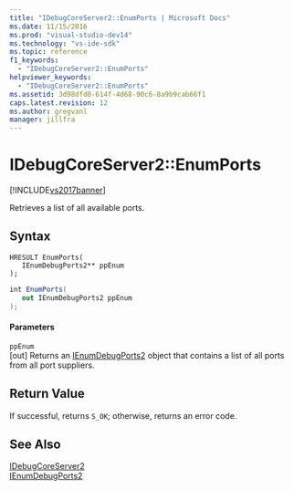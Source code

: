 ```yaml
---
title: "IDebugCoreServer2::EnumPorts | Microsoft Docs"
ms.date: 11/15/2016
ms.prod: "visual-studio-dev14"
ms.technology: "vs-ide-sdk"
ms.topic: reference
f1_keywords: 
  - "IDebugCoreServer2::EnumPorts"
helpviewer_keywords: 
  - "IDebugCoreServer2::EnumPorts"
ms.assetid: 3d98dfd0-614f-4d68-90c6-8a9b9cab66f1
caps.latest.revision: 12
ms.author: gregvanl
manager: jillfra
---
```

# IDebugCoreServer2::EnumPorts
[!INCLUDE[vs2017banner](../../../includes/vs2017banner.md)]

Retrieves a list of all available ports.  
  
## Syntax  
  
```cpp#  
HRESULT EnumPorts(   
   IEnumDebugPorts2** ppEnum  
);  
```  
  
```csharp  
int EnumPorts(   
   out IEnumDebugPorts2 ppEnum  
);  
```  
  
#### Parameters  
 `ppEnum`  
 [out] Returns an [IEnumDebugPorts2](../../../extensibility/debugger/reference/ienumdebugports2.md) object that contains a list of all ports from all port suppliers.  
  
## Return Value  
 If successful, returns `S_OK`; otherwise, returns an error code.  
  
## See Also  
 [IDebugCoreServer2](../../../extensibility/debugger/reference/idebugcoreserver2.md)   
 [IEnumDebugPorts2](../../../extensibility/debugger/reference/ienumdebugports2.md)
